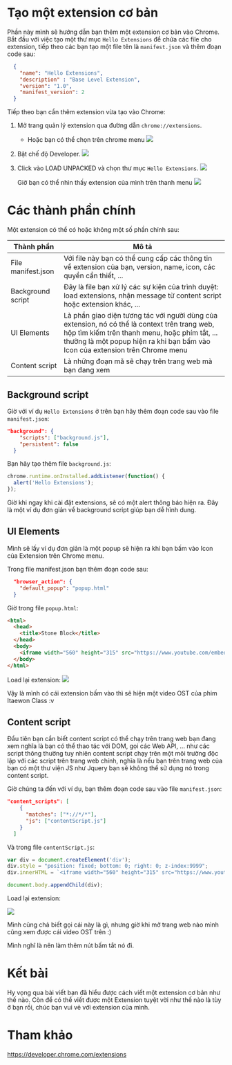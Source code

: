 # Tạo một extension cơ bản

Phần này mình sẽ hướng dẫn bạn thêm một extension cơ bản vào Chrome.
Bắt đầu với việc tạo một thư mục  `Hello Extensions` để chứa các file cho extension, tiếp theo các bạn tạo một file tên là `manifest.json` và thêm đoạn code sau:
```json
  {
    "name": "Hello Extensions",
    "description" : "Base Level Extension",
    "version": "1.0",
    "manifest_version": 2
  }
```
Tiếp theo bạn cần thêm extension vừa tạo vào Chrome:
1. Mở trang quản lý extension qua đường dẫn `chrome://extensions`.
    - Hoặc bạn có thể chọn trên chrome menu
    ![](https://images.viblo.asia/fcc304c8-7d7f-42ef-a84e-3dbd2bc3962b.png)

2. Bật chế độ Developer.
    ![](https://images.viblo.asia/31a362b3-e2b5-4ad0-ad63-decdd48b3129.png)

3. Click vào LOAD UNPACKED và chọn thư mục `Hello Extensions`.
    ![](https://images.viblo.asia/c261d569-8360-43ce-b9dc-311e4a58b75a.png)

    Giờ bạn có thể nhìn thấy extension của mình trên thanh menu
    ![](https://images.viblo.asia/e6d1fb1b-ff26-41dc-a663-5b47af43bd1d.png)

# Các thành phần chính
Một extension có thể có hoặc không một số phần chính sau:


| Thành phần | Mô tả |
| -------- | -------- |
| File manifest.json | Với file này bạn có thể cung cấp các thông tin về extension của bạn, version, name, icon, các quyền cần thiết, ... |
| Background script | Đây là file bạn xử lý các sự kiện của trình duyệt: load extensions, nhận message từ content script hoặc extension khác, ... |
|UI Elements|Là phần giao diện tương tác với người dùng của extension, nó có thể là context trên trang web, hộp tìm kiếm trên thanh menu, hoặc phím tắt, ... thường là một popup hiện ra khi bạn bấm vào Icon của extension trên Chrome menu|
|Content script| Là những đoạn mã sẽ chạy trên trang web mà bạn đang xem |

## Background script

Giờ với ví dụ `Hello Extensions` ở trên bạn hãy thêm đoạn code sau vào file `manifest.json`:
```json
"background": {
    "scripts": ["background.js"],
    "persistent": false
  }
```
Bạn hãy tạo thêm file `background.js`:
```js
chrome.runtime.onInstalled.addListener(function() {
  alert('Hello Extensions');
});
```
Giờ khi ngay khi cài đặt extensions, sẽ có một alert thông báo hiện ra. Đây là một ví dụ đơn giản về background script giúp bạn dễ hình dung.

## UI Elements

Mình sẽ lấy ví dụ đơn giản là một popup sẽ hiện ra khi bạn bấm vào Icon của Extension trên Chrome menu. 

Trong file manifest.json bạn thêm đoạn code sau:
```json
  "browser_action": {
    "default_popup": "popup.html"
  }
```

Giờ trong file `popup.html`:
```html
<html>
  <head>
    <title>Stone Block</title>
  </head>
  <body>
    <iframe width="560" height="315" src="https://www.youtube.com/embed/xCkcSL3zfJk" frameborder="0" allow="accelerometer; autoplay; encrypted-media; gyroscope; picture-in-picture" allowfullscreen></iframe>
  </body>
</html>
```

Load lại extension:
![](https://images.viblo.asia/1817d623-d004-4879-8a02-1430b3609a55.png)

Vậy là mình có cái extension bấm vào thì sẽ hiện một video OST của phim Itaewon Class :v

## Content script

Đầu tiên bạn cần biết content script có thể chạy trên trang web bạn đang xem nghĩa là bạn có thể thao tác với DOM, gọi các Web API, ... như các script thông thường tuy nhiên content script chạy trên một môi trường độc lập với các script trên trang web chính, nghĩa là nếu bạn trên trang web của bạn có một thư viện JS như Jquery bạn sẽ không thể sử dụng nó trong content script.

Giờ chúng ta đến với ví dụ, bạn thêm đoạn code sau vào file `manifest.json`:

```json
"content_scripts": [
    {
      "matches": ["*://*/*"],
      "js": ["contentScript.js"]
    }
  ]
```

Và trong file `contentScript.js`: 
```js
var div = document.createElement('div');
div.style = "position: fixed; bottom: 0; right: 0; z-index:9999";
div.innerHTML = `<iframe width="560" height="315" src="https://www.youtube.com/embed/xCkcSL3zfJk" frameborder="0" allow="accelerometer; autoplay; encrypted-media; gyroscope; picture-in-picture" allowfullscreen></iframe>`;

document.body.appendChild(div);
```
Load lại extension:

![](https://images.viblo.asia/797afcf9-a743-4af7-bef5-76619dc32d1d.png)


Mình cũng chả biết gọi cái này là gì, nhưng giờ khi mở trang web nào mình cũng xem được cái video OST trên :)

Mình nghĩ là nên làm thêm nút bấm tắt nó đi.

# Kết bài
Hy vọng qua bài viết bạn đã hiểu được cách viết một extension cơ bản như thế nào. Còn để có thể viết được một Extension tuyệt vời như thế nào là tùy ở bạn rồi, chúc bạn vui vẻ với extension của mình. 

# Tham khảo
https://developer.chrome.com/extensions
